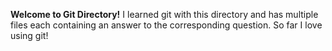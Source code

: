 **Welcome to Git Directory!**
I learned git with this directory and has multiple files each containing an answer to the corresponding question.
So far I love using git!
